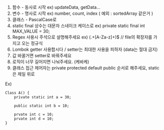 1. 함수 - 동사로 시작 ex) updateData, getData…
2. 변수 - 명사로 시작 ex) number, count, index ( 예외 : sortedArray 같은거 )
3. 클래스 - PascalCase로
4. static final 상수는 대문자 스네이크 케이스로 ex)  private static final int MAX_VALUE = 30;
5. Regex 사용시 주석으로 설명해주세요  ex) (.+[A-Za-z]+)$ // file의 확장자를 가지고 오는 정규식
6. Lombok getter 사용합시다 / setter는 최대한 사용을 피하자 (data는 절대 금지)
7. 값 바꿀거면 setter로 바꿔주세요
8. 로직이 너무 길어지면 나눠주세요. (케바케)
9. 클래스 접근 제어자는 private protected default public 순서로 해주세요, static은 제일 위로 

Ex) 
```
Class A() {
    private static int a = 30;

    public static int b = 10;

    prvate int c = 10;
    prvate int d = 10;
}
```